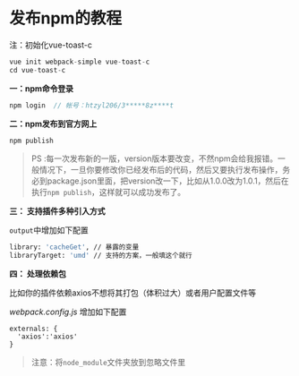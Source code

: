 # 发布npm的教程

注：初始化vue-toast-c

```javascript
vue init webpack-simple vue-toast-c
cd vue-toast-c
```

**一：npm命令登录**

```javascript
npm login  // 帐号：htzyl206/3*****8z****t
```

**二：npm发布到官方网上**

```javascript
npm publish
```

> PS :每一次发布新的一版，version版本要改变，不然npm会给我报错。一般情况下，一旦你要修改你已经发布后的代码，然后又要执行发布操作，务必到package.json里面，把version改一下，比如从1.0.0改为1.0.1，然后在执行`npm publish`，这样就可以成功发布了。

**三： 支持插件多种引入方式**

`output`中增加如下配置

```bash
library: 'cacheGet', // 暴露的变量
libraryTarget: 'umd' // 支持的方案，一般填这个就行
```

**四： 处理依赖包**

比如你的插件依赖axios不想将其打包（体积过大）或者用户配置文件等

*webpack.config.js* 增加如下配置

```
externals: {
  'axios':'axios'
}
```

> 注意：将`node_module`文件夹放到忽略文件里